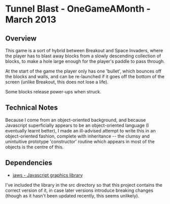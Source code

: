 # Tunnel Blast - OneGameAMonth - March 2013

## Overview

This game is a sort of hybrid between Breakout and Space Invaders, where the
player has to blast away blocks from a slowly descending collection of blocks,
to make a hole large enough for the player's paddle to pass through.

At the start of the game the player only has one 'bullet', which bounces off
the blocks and walls, and can be re-launched if it goes off the bottom of the
screen (unlike Breakout, this does not lose a life).

Some blocks release power-ups when struck.

## Technical Notes

Because I come from an object-oriented background, and because Javascript
superficially appears to be an object-oriented language (I eventually learnt
better), I made an ill-advised attempt to write this in an object-oriented
fashion, complete with inheritance -- the clumsy and unintuitive prototype
'constructor' routine which appears in most of the objects is the centre of
this.

## Dependencies

* [jaws - Javascript graphics library](https://github.com/ippa/jaws)

I've included the library in the src directory so that this project contains
the correct version of it, in case later versions introduce breaking changes
(though as it hasn't been updated recently, this seems unlikely).


